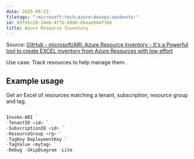 ```yaml
---
date: 2025-09-23
filetags: ":microsoft:tech:azure:devops:epubnote:"
id: 83fd5c28-14e6-4f7b-b9db-6baaeb64f3bb
title: Azure Resource Inventory
---
```


Source: [GitHub - microsoft/ARI: Azure Resource Inventory - It's a
Powerful tool to create EXCEL inventory from Azure Resources with low
effort](https://github.com/microsoft/ARI)

Use case: Track resources to help manage them.

## Example usage

Get an Excel of resources matching a tenant, subscription, resource
group and tag.

``` powershell

Invoke-ARI `
-TenantID <id> `
-SubscriptionID <id> `
-ResourceGroup <rg> `
-TagKey DeploymentKey `
-TagValue <mytag> `
-Debug -SkipDiagram -Lite

```
